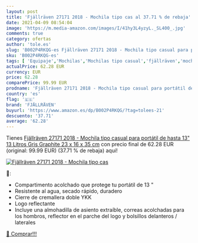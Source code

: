 ```yaml
---
layout: post
title: 'Fjällräven 27171 2018 - Mochila tipo cas al 37.71 % de rebaja'
date: 2021-04-09 08:54:04
image: 'https://m.media-amazon.com/images/I/41hy3L4yzyL._SL400_.jpg'
comments: true
category: ofertas
author: 'tole.es'
slug: 'B002P4RKQG-es Fjällräven 27171 2018 - Mochila tipo casual para portátil...'
sku: 'B002P4RKQG-es'
tags: [ 'Equipaje','Mochilas','Mochilas tipo casual','fjällräven','mochila', ]
actualPrice: 62.28 EUR
currency: EUR
price: 62.28
comparePrice: 99.99 EUR
prodname: 'Fjällräven 27171 2018 - Mochila tipo casual para portátil de hasta 13"  13 Litros  Gris  Graphite   23 x 16 x 35 cm'
country: 'es'
flag: '🇪🇸'
brand: 'FJÄLLRÄVEN'
buyurl: 'https://www.amazon.es/dp/B002P4RKQG/?tag=tolees-21'
descuento: '37.71'
average: '62.28'
---
```


Tienes [Fjällräven 27171 2018 - Mochila tipo casual para portátil de hasta 13"  13 Litros  Gris  Graphite   23 x 16 x 35 cm](https://www.amazon.es/dp/B002P4RKQG/?tag=tolees-21) con precio final de  62.28 EUR (original: 99.99 EUR) (37.71 %  de rebaja) aqui!

[![Fjällräven 27171 2018 - Mochila tipo cas](https://m.media-amazon.com/images/I/41hy3L4yzyL._SL400_.jpg)](https://www.amazon.es/dp/B002P4RKQG/?tag=tolees-21)

🔎:

- Compartimento acolchado que protege tu portátil de 13 "
- Resistente al agua, secado rápido, duradero
- Cierre de cremallera doble YKK
- Logo reflectante
- Incluye una almohadilla de asiento extraíble, correas acolchadas para los hombros, reflector en el parche del logo y bolsillos delanteros / laterales

[🛒 Comprar!!!](https://www.amazon.es/dp/B002P4RKQG/?tag=tolees-21)
